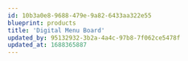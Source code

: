 ```yaml
---
id: 10b3a0e8-9688-479e-9a82-6433aa322e55
blueprint: products
title: 'Digital Menu Board'
updated_by: 95132932-3b2a-4a4c-97b8-7f062ce5478f
updated_at: 1688365887
---
```

